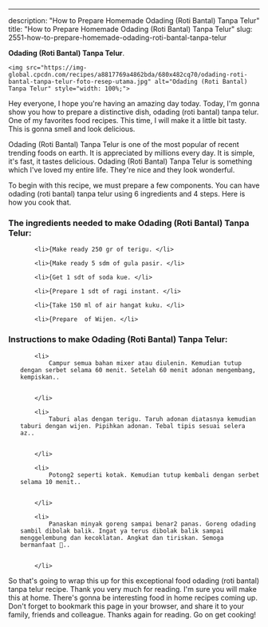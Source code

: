 ---
description: "How to Prepare Homemade Odading (Roti Bantal) Tanpa Telur"
title: "How to Prepare Homemade Odading (Roti Bantal) Tanpa Telur"
slug: 2551-how-to-prepare-homemade-odading-roti-bantal-tanpa-telur

<p>
	<strong>Odading (Roti Bantal) Tanpa Telur</strong>. 
	
</p>
<p>
	
	<img src="https://img-global.cpcdn.com/recipes/a8817769a4862bda/680x482cq70/odading-roti-bantal-tanpa-telur-foto-resep-utama.jpg" alt="Odading (Roti Bantal) Tanpa Telur" style="width: 100%;">
	
	
</p>
<p>
	Hey everyone, I hope you're having an amazing day today. Today, I'm gonna show you how to prepare a distinctive dish, odading (roti bantal) tanpa telur. One of my favorites food recipes. This time, I will make it a little bit tasty. This is gonna smell and look delicious.
</p>
	
<p>
	
</p>
<p>
	Odading (Roti Bantal) Tanpa Telur is one of the most popular of recent trending foods on earth. It is appreciated by millions every day. It is simple, it's fast, it tastes delicious. Odading (Roti Bantal) Tanpa Telur is something which I've loved my entire life. They're nice and they look wonderful.
</p>

<p>
To begin with this recipe, we must prepare a few components. You can have odading (roti bantal) tanpa telur using 6 ingredients and 4 steps. Here is how you cook that.
</p>

<h3>The ingredients needed to make Odading (Roti Bantal) Tanpa Telur:</h3>

<ol>
	
		<li>{Make ready 250 gr of terigu. </li>
	
		<li>{Make ready 5 sdm of gula pasir. </li>
	
		<li>{Get 1 sdt of soda kue. </li>
	
		<li>{Prepare 1 sdt of ragi instant. </li>
	
		<li>{Take 150 ml of air hangat kuku. </li>
	
		<li>{Prepare  of Wijen. </li>
	
</ol>
<p>
	
</p>

<h3>Instructions to make Odading (Roti Bantal) Tanpa Telur:</h3>

<ol>
	
		<li>
			Campur semua bahan mixer atau diulenin. Kemudian tutup dengan serbet selama 60 menit. Setelah 60 menit adonan mengembang, kempiskan..
			
			
		</li>
	
		<li>
			Taburi alas dengan terigu. Taruh adonan diatasnya kemudian taburi dengan wijen. Pipihkan adonan. Tebal tipis sesuai selera az..
			
			
		</li>
	
		<li>
			Potong2 seperti kotak. Kemudian tutup kembali dengan serbet selama 10 menit..
			
			
		</li>
	
		<li>
			Panaskan minyak goreng sampai benar2 panas. Goreng odading sambil dibolak balik. Ingat ya terus dibolak balik sampai menggelembung dan kecoklatan. Angkat dan tiriskan. Semoga bermanfaat 🙏..
			
			
		</li>
	
</ol>

<p>
	
</p>

<p>
	So that's going to wrap this up for this exceptional food odading (roti bantal) tanpa telur recipe. Thank you very much for reading. I'm sure you will make this at home. There's gonna be interesting food in home recipes coming up. Don't forget to bookmark this page in your browser, and share it to your family, friends and colleague. Thanks again for reading. Go on get cooking!
</p>
